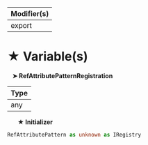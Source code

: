 | Modifier(s)                            |
|----------------------------------------|
| export |

# &#9733; Variable(s)

&nbsp;&nbsp; **&#10148; RefAttributePatternRegistration**

| Type                        |
|-----------------------------|
| any |

&nbsp;&nbsp;&nbsp;&nbsp;&nbsp; **&#9733; Initializer**

```ts
RefAttributePattern as unknown as IRegistry
```